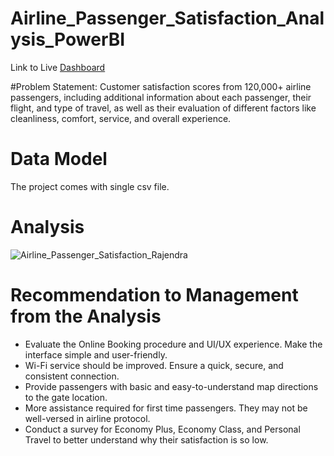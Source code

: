 # Airline_Passenger_Satisfaction_Analysis_PowerBI

Link to Live [Dashboard](https://sites.google.com/view/rajendra-kumar-oram/projects/operations/airline-passenger-satisfaction?authuser=0)

#Problem Statement:
Customer satisfaction scores from 120,000+ airline passengers, including additional information about each passenger, their flight, and type of travel, as well as 
their evaluation of different factors like cleanliness, comfort, service, and overall experience.

# Data Model
The project comes with single csv file. 

# Analysis
![Airline_Passenger_Satisfaction_Rajendra](https://user-images.githubusercontent.com/92287466/195317571-11be2bb8-df59-4a9b-8702-1776ced5a1a0.png)

# Recommendation to Management from the Analysis
* Evaluate the Online Booking procedure and UI/UX experience. Make the interface simple and user-friendly.
* Wi-Fi service should be improved. Ensure a quick, secure, and consistent connection.
* Provide passengers with basic and easy-to-understand map directions to the gate location.
* More assistance required for first time passengers. They may not be well-versed in airline protocol.
* Conduct a survey for Economy Plus, Economy Class, and Personal Travel to better understand why their satisfaction is so low.
